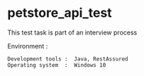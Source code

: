 # petstore_api_test
This test task is part of an interview process

Environment :

    Development tools :  Java, RestAssured
    Operating system  :  Windows 10
   
